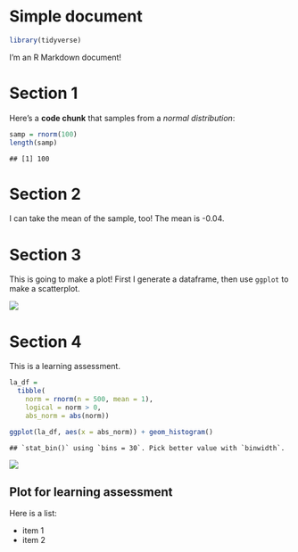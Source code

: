 Simple document
================

``` r
library(tidyverse)
```

I’m an R Markdown document!

# Section 1

Here’s a **code chunk** that samples from a *normal distribution*:

``` r
samp = rnorm(100)
length(samp)
```

    ## [1] 100

# Section 2

I can take the mean of the sample, too! The mean is -0.04.

# Section 3

This is going to make a plot! First I generate a dataframe, then use
`ggplot` to make a scatterplot.

![](template_files/figure-gfm/chunk_scatterplot-1.png)<!-- -->

# Section 4

This is a learning assessment.

``` r
la_df =
  tibble(
    norm = rnorm(n = 500, mean = 1),
    logical = norm > 0,
    abs_norm = abs(norm))

ggplot(la_df, aes(x = abs_norm)) + geom_histogram()
```

    ## `stat_bin()` using `bins = 30`. Pick better value with `binwidth`.

![](template_files/figure-gfm/unnamed-chunk-3-1.png)<!-- -->

## Plot for learning assessment

Here is a list:

-   item 1
-   item 2
